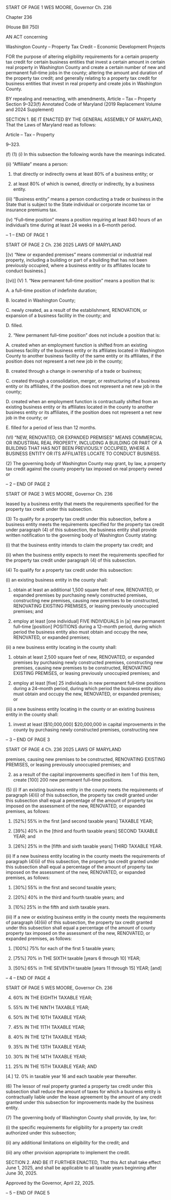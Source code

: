 START OF PAGE 1
WES MOORE, Governor Ch. 236

Chapter 236

(House Bill 750)

AN ACT concerning

Washington County – Property Tax Credit – Economic Development Projects

FOR the purpose of altering eligibility requirements for a certain property tax credit for
certain business entities that invest a certain amount in certain real property in
Washington County and create a certain number of new and permanent full–time
jobs in the county; altering the amount and duration of the property tax credit; and
generally relating to a property tax credit for business entities that invest in real
property and create jobs in Washington County.

BY repealing and reenacting, with amendments,
Article – Tax – Property
Section 9–323(f)
Annotated Code of Maryland
(2019 Replacement Volume and 2024 Supplement)

SECTION 1. BE IT ENACTED BY THE GENERAL ASSEMBLY OF MARYLAND,
That the Laws of Maryland read as follows:

Article – Tax – Property

9–323.

(f) (1) (i) In this subsection the following words have the meanings
indicated.

(ii) “Affiliate” means a person:

1. that directly or indirectly owns at least 80% of a business
entity; or

2. at least 80% of which is owned, directly or indirectly, by a
business entity.

(iii) “Business entity” means a person conducting a trade or business
in the State that is subject to the State individual or corporate income tax or insurance
premiums tax.

(iv) “Full–time position” means a position requiring at least 840
hours of an individual’s time during at least 24 weeks in a 6–month period.

– 1 –
END OF PAGE 1

START OF PAGE 2
Ch. 236 2025 LAWS OF MARYLAND

[(v) “New or expanded premises” means commercial or industrial
real property, including a building or part of a building that has not been previously
occupied, where a business entity or its affiliates locate to conduct business.]

[(vi)] (V) 1. “New permanent full–time position” means a
position that is:

A. a full–time position of indefinite duration;

B. located in Washington County;

C. newly created, as a result of the establishment,
RENOVATION, or expansion of a business facility in the county; and

D. filled.

2. “New permanent full–time position” does not include a
position that is:

A. created when an employment function is shifted from an
existing business facility of the business entity or its affiliates located in Washington
County to another business facility of the same entity or its affiliates, if the position does
not represent a net new job in the county;

B. created through a change in ownership of a trade or
business;

C. created through a consolidation, merger, or restructuring
of a business entity or its affiliates, if the position does not represent a net new job in the
county;

D. created when an employment function is contractually
shifted from an existing business entity or its affiliates located in the county to another
business entity or its affiliates, if the position does not represent a net new job in the county;
or

E. filled for a period of less than 12 months.

(VI) “NEW, RENOVATED, OR EXPANDED PREMISES” MEANS
COMMERCIAL OR INDUSTRIAL REAL PROPERTY, INCLUDING A BUILDING OR PART OF
A BUILDING THAT HAS NOT BEEN PREVIOUSLY OCCUPIED, WHERE A BUSINESS
ENTITY OR ITS AFFILIATES LOCATE TO CONDUCT BUSINESS.

(2) The governing body of Washington County may grant, by law, a
property tax credit against the county property tax imposed on real property owned or

– 2 –
END OF PAGE 2

START OF PAGE 3
WES MOORE, Governor Ch. 236

leased by a business entity that meets the requirements specified for the property tax credit
under this subsection.

(3) To qualify for a property tax credit under this subsection, before a
business entity meets the requirements specified for the property tax credit under
paragraph (4) of this subsection, the business entity shall provide written notification to
the governing body of Washington County stating:

(i) that the business entity intends to claim the property tax credit;
and

(ii) when the business entity expects to meet the requirements
specified for the property tax credit under paragraph (4) of this subsection.

(4) To qualify for a property tax credit under this subsection:

(i) an existing business entity in the county shall:

1. obtain at least an additional 1,500 square feet of new,
RENOVATED, or expanded premises by purchasing newly constructed premises,
constructing new premises, causing new premises to be constructed, RENOVATING
EXISTING PREMISES, or leasing previously unoccupied premises; and

2. employ at least [one individual] FIVE INDIVIDUALS in [a]
new permanent full–time [position] POSITIONS during a 12–month period, during which
period the business entity also must obtain and occupy the new, RENOVATED, or expanded
premises;

(ii) a new business entity locating in the county shall:

1. obtain at least 2,500 square feet of new, RENOVATED, or
expanded premises by purchasing newly constructed premises, constructing new premises,
causing new premises to be constructed, RENOVATING EXISTING PREMISES, or leasing
previously unoccupied premises; and

2. employ at least [five] 25 individuals in new permanent
full–time positions during a 24–month period, during which period the business entity also
must obtain and occupy the new, RENOVATED, or expanded premises; or

(iii) a new business entity locating in the county or an existing
business entity in the county shall:

1. invest at least [$10,000,000] $20,000,000 in capital
improvements in the county by purchasing newly constructed premises, constructing new

– 3 –
END OF PAGE 3

START OF PAGE 4
Ch. 236 2025 LAWS OF MARYLAND

premises, causing new premises to be constructed, RENOVATING EXISTING PREMISES, or
leasing previously unoccupied premises; and

2. as a result of the capital improvements specified in item 1
of this item, create [100] 200 new permanent full–time positions.

(5) (i) If an existing business entity in the county meets the
requirements of paragraph (4)(i) of this subsection, the property tax credit granted under
this subsection shall equal a percentage of the amount of property tax imposed on the
assessment of the new, RENOVATED, or expanded premises, as follows:

1. [52%] 55% in the first [and second taxable years]
TAXABLE YEAR;

2. [39%] 40% in the [third and fourth taxable years]
SECOND TAXABLE YEAR; and

3. [26%] 25% in the [fifth and sixth taxable years] THIRD
TAXABLE YEAR.

(ii) If a new business entity locating in the county meets the
requirements of paragraph (4)(ii) of this subsection, the property tax credit granted under
this subsection shall equal a percentage of the amount of property tax imposed on the
assessment of the new, RENOVATED, or expanded premises, as follows:

1. [30%] 55% in the first and second taxable years;

2. [20%] 40% in the third and fourth taxable years; and

3. [10%] 25% in the fifth and sixth taxable years.

(iii) If a new or existing business entity in the county meets the
requirements of paragraph (4)(iii) of this subsection, the property tax credit granted under
this subsection shall equal a percentage of the amount of county property tax imposed on
the assessment of the new, RENOVATED, or expanded premises, as follows:

1. [100%] 75% for each of the first 5 taxable years;

2. [75%] 70% in THE SIXTH taxable [years 6 through 10]
YEAR;

3. [50%] 65% in THE SEVENTH taxable [years 11 through
15] YEAR; [and]

– 4 –
END OF PAGE 4

START OF PAGE 5
WES MOORE, Governor Ch. 236

4. 60% IN THE EIGHTH TAXABLE YEAR;

5. 55% IN THE NINTH TAXABLE YEAR;

6. 50% IN THE 10TH TAXABLE YEAR;

7. 45% IN THE 11TH TAXABLE YEAR;

8. 40% IN THE 12TH TAXABLE YEAR;

9. 35% IN THE 13TH TAXABLE YEAR;

10. 30% IN THE 14TH TAXABLE YEAR;

11. 25% IN THE 15TH TAXABLE YEAR; AND

[4.] 12. 0% in taxable year 16 and each taxable year
thereafter.

(6) The lessor of real property granted a property tax credit under this
subsection shall reduce the amount of taxes for which a business entity is contractually
liable under the lease agreement by the amount of any credit granted under this subsection
for improvements made by the business entity.

(7) The governing body of Washington County shall provide, by law, for:

(i) the specific requirements for eligibility for a property tax credit
authorized under this subsection;

(ii) any additional limitations on eligibility for the credit; and

(iii) any other provision appropriate to implement the credit.

SECTION 2. AND BE IT FURTHER ENACTED, That this Act shall take effect June
1, 2025, and shall be applicable to all taxable years beginning after June 30, 2025.

Approved by the Governor, April 22, 2025.

– 5 –
END OF PAGE 5